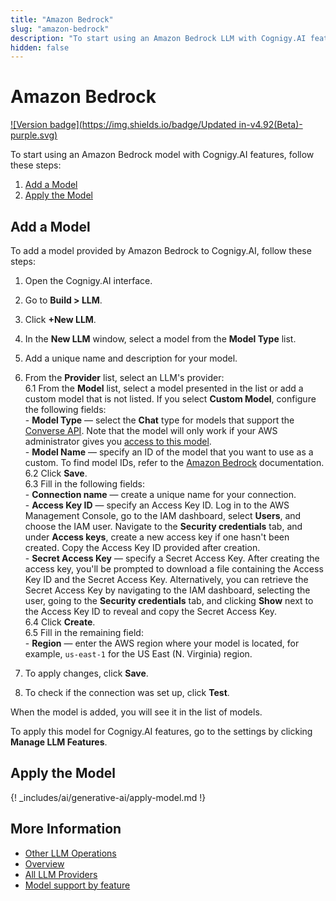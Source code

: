 ```yaml
---
title: "Amazon Bedrock"
slug: "amazon-bedrock"
description: "To start using an Amazon Bedrock LLM with Cognigy.AI features, add the LLM and apply it to the corresponding use case."
hidden: false
---
```


# Amazon Bedrock

[![Version badge](https://img.shields.io/badge/Updated in-v4.92(Beta)-purple.svg)](../../../release-notes/4.91.md)

To start using an Amazon Bedrock model with Cognigy.AI features, follow these steps:

1. [Add a Model](#add-a-model)
2. [Apply the Model](#apply-the-model)

## Add a Model

To add a model provided by Amazon Bedrock to Cognigy.AI, follow these steps:

1. Open the Cognigy.AI interface.
2. Go to **Build > LLM**.
3. Click **+New LLM**.
4. In the **New LLM** window, select a model from the **Model Type** list.
5. Add a unique name and description for your model.
6. From the **Provider** list, select an LLM's provider:<br>
    6.1 From the **Model** list, select a model presented in the list or add a custom model that is not listed. If you select **Custom Model**, configure the following fields:<br>
        - **Model Type** — select the **Chat** type for models that support the [Converse API](https://docs.aws.amazon.com/bedrock/latest/userguide/conversation-inference-supported-models-features.html). Note that the model will only work if your AWS administrator gives you [access to this model](https://docs.aws.amazon.com/bedrock/latest/userguide/model-access.html).<br>
        - **Model Name** — specify an ID of the model that you want to use as a custom. To find model IDs, refer to the [Amazon Bedrock](https://docs.aws.amazon.com/bedrock/latest/userguide/model-ids.html) documentation.<br>
    6.2 Click **Save**.<br>
    6.3 Fill in the following fields:<br>
        - **Connection name** — create a unique name for your connection.<br>
        - **Access Key ID** — specify an Access Key ID. Log in to the AWS Management Console, go to the IAM dashboard, select **Users**, and choose the IAM user. Navigate to the **Security credentials** tab, and under **Access keys**, create a new access key if one hasn't been created. Copy the Access Key ID provided after creation.<br>
        - **Secret Access Key** — specify a Secret Access Key. After creating the access key, you'll be prompted to download a file containing the Access Key ID and the Secret Access Key. Alternatively, you can retrieve the Secret Access Key by navigating to the IAM dashboard, selecting the user, going to the **Security credentials** tab, and clicking **Show** next to the Access Key ID to reveal and copy the Secret Access Key.<br>
    6.4 Click **Create**.<br>
    6.5 Fill in the remaining field:<br>
        - **Region** — enter the AWS region where your model is located, for example, `us-east-1` for the US East (N. Virginia) region.<br>

7. To apply changes, click **Save**.
8. To check if the connection was set up, click **Test**.

When the model is added, you will see it in the list of models.

To apply this model for Cognigy.AI features, go to the settings by clicking **Manage LLM Features**.

## Apply the Model

{! _includes/ai/generative-ai/apply-model.md !}

## More Information

- [Other LLM Operations](../other-operations.md)
- [Overview](../overview.md)
- [All LLM Providers](all-providers.md)
- [Model support by feature](../model-support-by-feature.md)